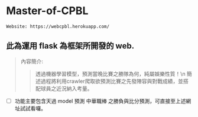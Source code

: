 # Master-of-CPBL

    Website: https://webcpbl.herokuapp.com/

## 此為運用 flask 為框架所開發的 web.

>內容簡介:
>>透過機器學習模型，預測當晚比賽之勝隊為何，純屬娛樂性質！\n
>>簡述過程將利用crawler爬取欲預測比賽之先發陣容與對戰成績，並搭配球員之近況納入考量。

- [ ] 功能主要包含天過 model 預測 中華職棒 之勝負與比分預測，可直接至上述網址試試看囉。
